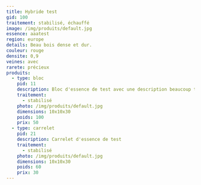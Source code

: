 ```yaml
---
title: Hybride test
gid: 100
traitement: stabilisé, échauffé
image: /img/produits/default.jpg
essence: aaatest
region: europe
details: Beau bois dense et dur.
couleur: rouge
densite: 0,9
veines: avec
rarete: précieux
produits:
  - type: bloc
    pid: 11
    description: Bloc d'essence de test avec une description beaucoup trop longue pour le tableau
    traitement: 
      - stabilisé
    photo: /img/produits/default.jpg
    dimensions: 10x10x30
    poids: 100
    prix: 50
  - type: carrelet
    pid: 21
    description: Carrelet d'essence de test
    traitement: 
      - stabilisé
    photo: /img/produits/default.jpg
    dimensions: 10x10x30
    poids: 60
    prix: 30
---
```

